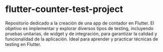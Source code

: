 # flutter-counter-test-project
Repositorio dedicado a la creación de una app de contador en Flutter. El objetivo es implementar y explorar diversos tipos de testing, incluyendo pruebas unitarias, de widget y de integración, para garantizar la calidad y funcionalidad de la aplicación. Ideal para aprender y practicar técnicas de testing en Flutter.
